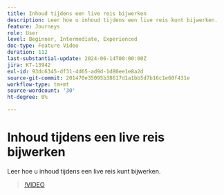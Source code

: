 ```yaml
---
title: Inhoud tijdens een live reis bijwerken
description: Leer hoe u inhoud tijdens een live reis kunt bijwerken.
feature: Journeys
role: User
level: Beginner, Intermediate, Experienced
doc-type: Feature Video
duration: 112
last-substantial-update: 2024-06-14T00:00:00Z
jira: KT-13942
exl-id: 93dc6345-df31-4d65-ad9d-1d80ee1e8a2d
source-git-commit: 201470e35095b38617d1a1bb5d7b16c1e60f431e
workflow-type: tm+mt
source-wordcount: '30'
ht-degree: 0%

---
```


# Inhoud tijdens een live reis bijwerken

Leer hoe u inhoud tijdens een live reis kunt bijwerken.

>[!VIDEO](https://video.tv.adobe.com/v/3439613/?learn=on&captions=dut)
